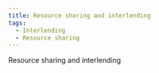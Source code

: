 ```yaml
---
title: Resource sharing and interlending
tags:
  - Interlending
  - Resource sharing
---
```

Resource sharing and interlending
